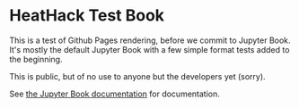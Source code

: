 # HeatHack Test Book

This is a test of Github Pages rendering, before we commit to Jupyter Book.  It's mostly the default Jupyter Book with a few simple format tests added to the beginning.

This is public, but of no use to anyone but the developers yet (sorry).

See [the Jupyter Book documentation](https://jupyterbook.org) for documentation.

```{tableofcontents}
```
